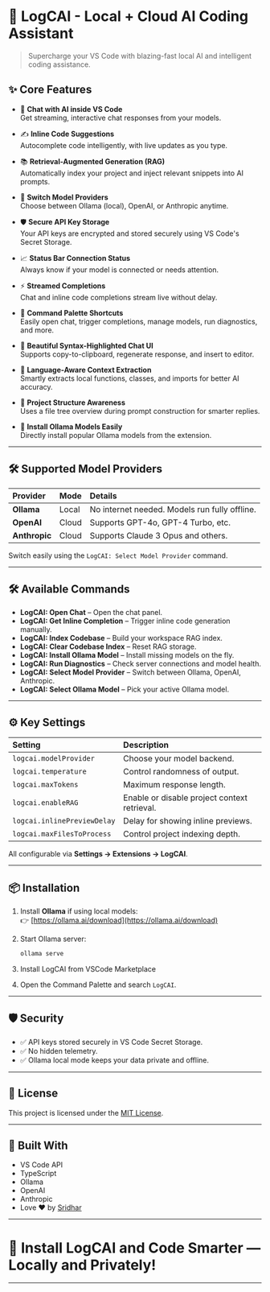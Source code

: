 # 🚀 LogCAI - Local + Cloud AI Coding Assistant

> Supercharge your VS Code with blazing-fast local AI and intelligent coding assistance.


## ✨ Core Features

- 🧠 **Chat with AI inside VS Code**  
  Get streaming, interactive chat responses from your models.

- ✍️ **Inline Code Suggestions**  
  Autocomplete code intelligently, with live updates as you type.

- 📚 **Retrieval-Augmented Generation (RAG)**  
  Automatically index your project and inject relevant snippets into AI prompts.

- 🔀 **Switch Model Providers**  
  Choose between Ollama (local), OpenAI, or Anthropic anytime.

- 🛡️ **Secure API Key Storage**  
  Your API keys are encrypted and stored securely using VS Code's Secret Storage.

- 📈 **Status Bar Connection Status**  
  Always know if your model is connected or needs attention.

- ⚡ **Streamed Completions**  
  Chat and inline code completions stream live without delay.

- 🧩 **Command Palette Shortcuts**  
  Easily open chat, trigger completions, manage models, run diagnostics, and more.

- 🎨 **Beautiful Syntax-Highlighted Chat UI**  
  Supports copy-to-clipboard, regenerate response, and insert to editor.

- 🧠 **Language-Aware Context Extraction**  
  Smartly extracts local functions, classes, and imports for better AI accuracy.

- 🧹 **Project Structure Awareness**  
  Uses a file tree overview during prompt construction for smarter replies.

- 🚀 **Install Ollama Models Easily**  
  Directly install popular Ollama models from the extension.

---

## 🛠️ Supported Model Providers

| Provider | Mode | Details |
|:---------|:-----|:--------|
| **Ollama** | Local | No internet needed. Models run fully offline. |
| **OpenAI** | Cloud | Supports GPT-4o, GPT-4 Turbo, etc. |
| **Anthropic** | Cloud | Supports Claude 3 Opus and others. |

Switch easily using the `LogCAI: Select Model Provider` command.

---

## 🛠️ Available Commands

- **LogCAI: Open Chat** – Open the chat panel.
- **LogCAI: Get Inline Completion** – Trigger inline code generation manually.
- **LogCAI: Index Codebase** – Build your workspace RAG index.
- **LogCAI: Clear Codebase Index** – Reset RAG storage.
- **LogCAI: Install Ollama Model** – Install missing models on the fly.
- **LogCAI: Run Diagnostics** – Check server connections and model health.
- **LogCAI: Select Model Provider** – Switch between Ollama, OpenAI, Anthropic.
- **LogCAI: Select Ollama Model** – Pick your active Ollama model.

---

## ⚙️ Key Settings

| Setting | Description |
|:--------|:------------|
| `logcai.modelProvider` | Choose your model backend. |
| `logcai.temperature` | Control randomness of output. |
| `logcai.maxTokens` | Maximum response length. |
| `logcai.enableRAG` | Enable or disable project context retrieval. |
| `logcai.inlinePreviewDelay` | Delay for showing inline previews. |
| `logcai.maxFilesToProcess` | Control project indexing depth. |

All configurable via **Settings → Extensions → LogCAI**.

---

## 📦 Installation

1. Install **Ollama** if using local models:  
   👉 [https://ollama.ai/download](https://ollama.ai/download)

2. Start Ollama server:
   ```bash
   ollama serve
   ```

3. Install LogCAI from VSCode Marketplace 


4. Open the Command Palette and search `LogCAI`.

---

## 🛡️ Security

- ✅ API keys stored securely in VS Code Secret Storage.
- ✅ No hidden telemetry.
- ✅ Ollama local mode keeps your data private and offline.

---

## 📜 License

This project is licensed under the [MIT License](./LICENSE).

---

## 🙌 Built With

- VS Code API
- TypeScript
- Ollama
- OpenAI
- Anthropic
- Love ❤️ by [Sridhar](https://logcai.com)

---

# 🚀 Install LogCAI and Code Smarter — Locally and Privately!

---
